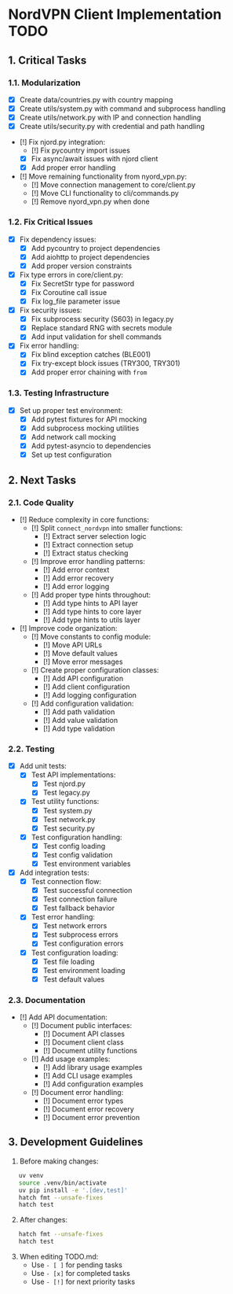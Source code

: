 # NordVPN Client Implementation TODO

## 1. Critical Tasks

### 1.1. Modularization

* [x] Create data/countries.py with country mapping
* [x] Create utils/system.py with command and subprocess handling
* [x] Create utils/network.py with IP and connection handling
* [x] Create utils/security.py with credential and path handling
* [!] Fix njord.py integration:
  + [!] Fix pycountry import issues
  + [x] Fix async/await issues with njord client
  + [x] Add proper error handling
* [!] Move remaining functionality from nyord_vpn.py:
  + [!] Move connection management to core/client.py
  + [!] Move CLI functionality to cli/commands.py
  + [!] Remove nyord_vpn.py when done

### 1.2. Fix Critical Issues

* [x] Fix dependency issues:
  + [x] Add pycountry to project dependencies
  + [x] Add aiohttp to project dependencies
  + [x] Add proper version constraints
* [x] Fix type errors in core/client.py:
  + [x] Fix SecretStr type for password
  + [x] Fix Coroutine call issue
  + [x] Fix log_file parameter issue
* [x] Fix security issues:
  + [x] Fix subprocess security (S603) in legacy.py
  + [x] Replace standard RNG with secrets module
  + [x] Add input validation for shell commands
* [x] Fix error handling:
  + [x] Fix blind exception catches (BLE001)
  + [x] Fix try-except block issues (TRY300, TRY301)
  + [x] Add proper error chaining with `from`

### 1.3. Testing Infrastructure

* [x] Set up proper test environment:
  + [x] Add pytest fixtures for API mocking
  + [x] Add subprocess mocking utilities
  + [x] Add network call mocking
  + [x] Add pytest-asyncio to dependencies
  + [x] Set up test configuration

## 2. Next Tasks

### 2.1. Code Quality

* [!] Reduce complexity in core functions:
  + [!] Split `connect_nordvpn` into smaller functions:
    + [!] Extract server selection logic
    + [!] Extract connection setup
    + [!] Extract status checking
  + [!] Improve error handling patterns:
    + [!] Add error context
    + [!] Add error recovery
    + [!] Add error logging
  + [!] Add proper type hints throughout:
    + [!] Add type hints to API layer
    + [!] Add type hints to core layer
    + [!] Add type hints to utils layer
* [!] Improve code organization:
  + [!] Move constants to config module:
    + [!] Move API URLs
    + [!] Move default values
    + [!] Move error messages
  + [!] Create proper configuration classes:
    + [!] Add API configuration
    + [!] Add client configuration
    + [!] Add logging configuration
  + [!] Add configuration validation:
    + [!] Add path validation
    + [!] Add value validation
    + [!] Add type validation

### 2.2. Testing

* [x] Add unit tests:
  + [x] Test API implementations:
    + [x] Test njord.py
    + [x] Test legacy.py
  + [x] Test utility functions:
    + [x] Test system.py
    + [x] Test network.py
    + [x] Test security.py
  + [x] Test configuration handling:
    + [x] Test config loading
    + [x] Test config validation
    + [x] Test environment variables
* [x] Add integration tests:
  + [x] Test connection flow:
    + [x] Test successful connection
    + [x] Test connection failure
    + [x] Test fallback behavior
  + [x] Test error handling:
    + [x] Test network errors
    + [x] Test subprocess errors
    + [x] Test configuration errors
  + [x] Test configuration loading:
    + [x] Test file loading
    + [x] Test environment loading
    + [x] Test default values

### 2.3. Documentation

* [!] Add API documentation:
  + [!] Document public interfaces:
    + [!] Document API classes
    + [!] Document client class
    + [!] Document utility functions
  + [!] Add usage examples:
    + [!] Add library usage examples
    + [!] Add CLI usage examples
    + [!] Add configuration examples
  + [!] Document error handling:
    + [!] Document error types
    + [!] Document error recovery
    + [!] Document error prevention

## 3. Development Guidelines

1. Before making changes:

   

```bash
   uv venv
   source .venv/bin/activate
   uv pip install -e '.[dev,test]'
   hatch fmt --unsafe-fixes
   hatch test
   ```

2. After changes:

   

```bash
   hatch fmt --unsafe-fixes
   hatch test
   ```

3. When editing TODO.md:
   - Use `- [ ]` for pending tasks
   - Use `- [x]` for completed tasks
   - Use `- [!]` for next priority tasks 
